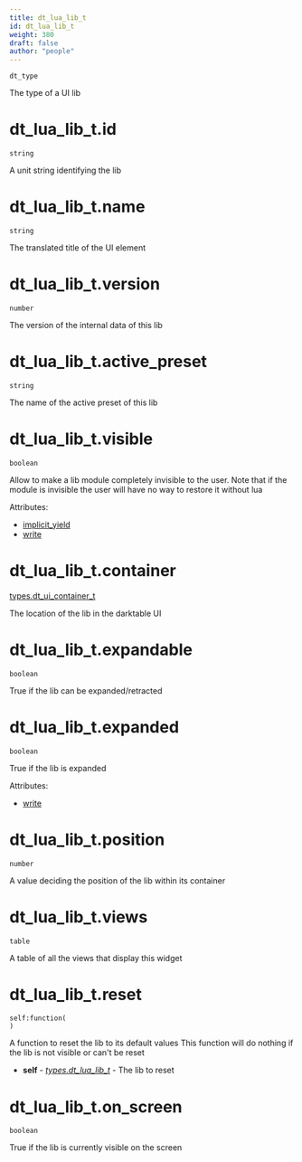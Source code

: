 ```yaml
---
title: dt_lua_lib_t
id: dt_lua_lib_t
weight: 380
draft: false
author: "people"
---
```


`dt_type`

The type of a UI lib

# dt_lua_lib_t.id

`string`

A unit string identifying the lib

# dt_lua_lib_t.name

`string`

The translated title of the UI element

# dt_lua_lib_t.version

`number`

The version of the internal data of this lib

# dt_lua_lib_t.active_preset

`string`

The name of the active preset of this lib

# dt_lua_lib_t.visible

`boolean`

Allow to make a lib module completely invisible to the user.
Note that if the module is invisible the user will have no way to restore it without lua

Attributes:

* [implicit_yield](../attributes#implicit_yield)
* [write](../attributes#write)

# dt_lua_lib_t.container

[types.dt_ui_container_t](../types/dt_ui_container_t)

The location of the lib in the darktable UI

# dt_lua_lib_t.expandable

`boolean`

True if the lib can be expanded/retracted

# dt_lua_lib_t.expanded

`boolean`

True if the lib is expanded

Attributes:

* [write](../attributes#write)

# dt_lua_lib_t.position

`number`

A value deciding the position of the lib within its container

# dt_lua_lib_t.views

`table`

A table of all the views that display this widget

# dt_lua_lib_t.reset
```
self:function(
)
```
A function to reset the lib to its default values
This function will do nothing if the lib is not visible or can't be reset

* **self** - _[types.dt_lua_lib_t](../types/dt_lua_lib_t)_ - The lib to reset

# dt_lua_lib_t.on_screen

`boolean`

True if the lib is currently visible on the screen


